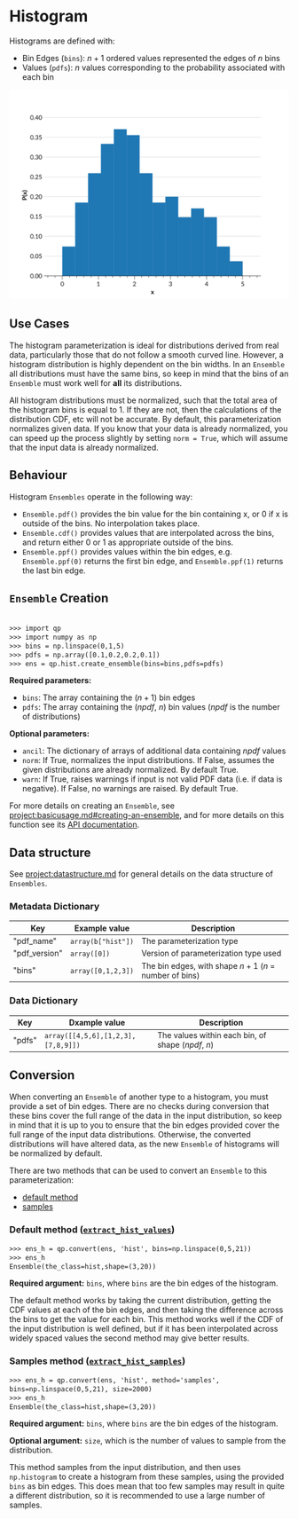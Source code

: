 # Histogram

Histograms are defined with:

- Bin Edges (`bins`): $n+1$ ordered values represented the edges of $n$ bins
- Values (`pdfs`): $n$ values corresponding to the probability associated with each bin

![hist-example](../assets/hist-example.svg)

## Use Cases

The histogram parameterization is ideal for distributions derived from real data, particularly those that do not follow a smooth curved line. However, a histogram distribution is highly dependent on the bin widths. In an `Ensemble` all distributions must have the same bins, so keep in mind that the bins of an `Ensemble` must work well for **all** its distributions.

All histogram distributions must be normalized, such that the total area of the histogram bins is equal to 1. If they are not, then the calculations of the distribution CDF, etc will not be accurate. By default, this parameterization normalizes given data. If you know that your data is already normalized, you can speed up the process slightly by setting `norm = True`, which will assume that the input data is already normalized.

## Behaviour

Histogram `Ensembles` operate in the following way:

- `Ensemble.pdf()` provides the bin value for the bin containing x, or 0 if x is outside of the bins. No interpolation takes place.
- `Ensemble.cdf()` provides values that are interpolated across the bins, and return either 0 or 1 as appropriate outside of the bins.
- `Ensemble.ppf()` provides values within the bin edges, e.g. `Ensemble.ppf(0)` returns the first bin edge, and `Ensemble.ppf(1)` returns the last bin edge.

## `Ensemble` Creation

```{doctest}

>>> import qp
>>> import numpy as np
>>> bins = np.linspace(0,1,5)
>>> pdfs = np.array([0.1,0.2,0.2,0.1])
>>> ens = qp.hist.create_ensemble(bins=bins,pdfs=pdfs)

```

**Required parameters:**

- `bins`: The array containing the ($n+1$) bin edges
- `pdfs`: The array containing the ($npdf$, $n$) bin values ($npdf$ is the number of distributions)

**Optional parameters:**

- `ancil`: The dictionary of arrays of additional data containing $npdf$ values
- `norm`: If True, normalizes the input distributions. If False, assumes the given distributions are already normalized. By default True.
- `warn`: If True, raises warnings if input is not valid PDF data (i.e. if data is negative). If False, no warnings are raised. By default True.

For more details on creating an `Ensemble`, see <project:basicusage.md#creating-an-ensemble>, and for more details on this function see its [API documentation](#qp.hist_gen.create_ensemble).

## Data structure

See <project:datastructure.md> for general details on the data structure of `Ensembles`.

### Metadata Dictionary

| Key           | Example value      | Description                                            |
| ------------- | ------------------ | ------------------------------------------------------ |
| "pdf_name"    | `array(b["hist"])` | The parameterization type                              |
| "pdf_version" | `array([0])`       | Version of parameterization type used                  |
| "bins"        | `array([0,1,2,3])` | The bin edges, with shape $n+1$ ($n$ = number of bins) |

### Data Dictionary

| Key    | Dxample value                      | Description                                        |
| ------ | ---------------------------------- | -------------------------------------------------- |
| "pdfs" | `array([[4,5,6],[1,2,3],[7,8,9]])` | The values within each bin, of shape ($npdf$, $n$) |

## Conversion

When converting an `Ensemble` of another type to a histogram, you must provide a set of bin edges. There are no checks during conversion that these bins cover the full range of the data in the input distribution, so keep in mind that it is up to you to ensure that the bin edges provided cover the full range of the input data distributions. Otherwise, the converted distributions will have altered data, as the new `Ensemble` of histograms will be normalized by default.

There are two methods that can be used to convert an `Ensemble` to this parameterization:

- [default method](#qp.parameterizations.hist.hist_utils.extract_hist_values)
- [samples](#qp.parameterizations.hist.hist_utils.extract_hist_samples)

### Default method ([`extract_hist_values`](#qp.parameterizations.hist.hist_utils.extract_hist_values))

```{doctest}
>>> ens_h = qp.convert(ens, 'hist', bins=np.linspace(0,5,21))
>>> ens_h
Ensemble(the_class=hist,shape=(3,20))
```

**Required argument:** `bins`, where `bins` are the bin edges of the histogram.

The default method works by taking the current distribution, getting the CDF values at each of the bin edges, and then taking the difference across the bins to get the value for each bin. This method works well if the CDF of the input distribution is well defined, but if it has been interpolated across widely spaced values the second method may give better results.

### Samples method ([`extract_hist_samples`](#qp.parameterizations.hist.hist_utils.extract_hist_samples))

```{doctest}
>>> ens_h = qp.convert(ens, 'hist', method='samples', bins=np.linspace(0,5,21), size=2000)
>>> ens_h
Ensemble(the_class=hist,shape=(3,20))
```

**Required argument:** `bins`, where `bins` are the bin edges of the histogram.

**Optional argument:** `size`, which is the number of values to sample from the distribution.

This method samples from the input distribution, and then uses `np.histogram` to create a histogram from these samples, using the provided `bins` as bin edges. This does mean that too few samples may result in quite a different distribution, so it is recommended to use a large number of samples.

